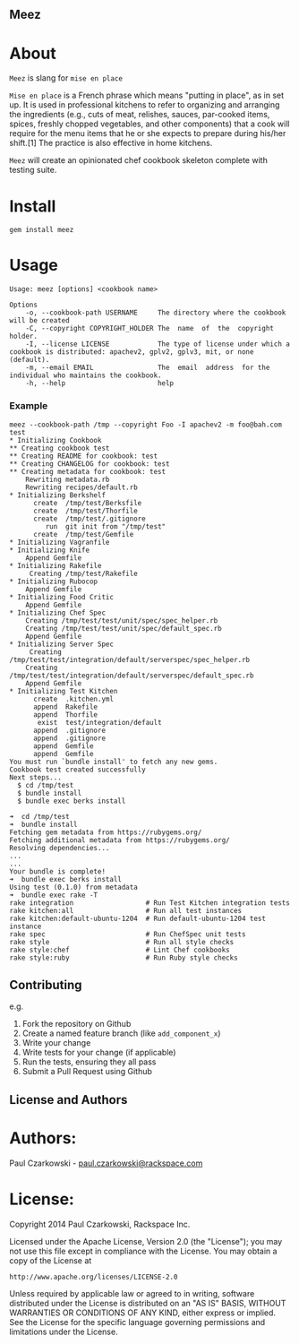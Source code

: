 Meez
----

About
=====

`Meez` is slang for `mise en place`

`Mise en place` is a French phrase which means "putting in place", as in set up. It is used in professional kitchens to refer to organizing and arranging the ingredients (e.g., cuts of meat, relishes, sauces, par-cooked items, spices, freshly chopped vegetables, and other components) that a cook will require for the menu items that he or she expects to prepare during his/her shift.[1] The practice is also effective in home kitchens.

`Meez` will create an opinionated chef cookbook skeleton complete with testing suite. 

Install
=======

`gem install meez`

Usage
=====

```
Usage: meez [options] <cookbook name>

Options
    -o, --cookbook-path USERNAME     The directory where the cookbook will be created
    -C, --copyright COPYRIGHT_HOLDER The  name  of  the  copyright holder.
    -I, --license LICENSE            The type of license under which a cookbook is distributed: apachev2, gplv2, gplv3, mit, or none (default).
    -m, --email EMAIL                The  email  address  for the individual who maintains the cookbook.
    -h, --help                       help
```

### Example

```
meez --cookbook-path /tmp --copyright Foo -I apachev2 -m foo@bah.com test
* Initializing Cookbook
** Creating cookbook test
** Creating README for cookbook: test
** Creating CHANGELOG for cookbook: test
** Creating metadata for cookbook: test
	Rewriting metadata.rb
	Rewriting recipes/default.rb
* Initializing Berkshelf
      create  /tmp/test/Berksfile
      create  /tmp/test/Thorfile
      create  /tmp/test/.gitignore
         run  git init from "/tmp/test"
      create  /tmp/test/Gemfile
* Initializing Vagranfile
* Initializing Knife
	Append Gemfile
* Initializing Rakefile
	 Creating /tmp/test/Rakefile
* Initializing Rubocop
	Append Gemfile
* Initializing Food Critic
	Append Gemfile
* Initializing Chef Spec
	Creating /tmp/test/test/unit/spec/spec_helper.rb
	Creating /tmp/test/test/unit/spec/default_spec.rb
	Append Gemfile
* Initializing Server Spec
	 Creating /tmp/test/test/integration/default/serverspec/spec_helper.rb
	Creating /tmp/test/test/integration/default/serverspec/default_spec.rb
	Append Gemfile
* Initializing Test Kitchen
      create  .kitchen.yml
      append  Rakefile
      append  Thorfile
       exist  test/integration/default
      append  .gitignore
      append  .gitignore
      append  Gemfile
      append  Gemfile
You must run `bundle install' to fetch any new gems.
Cookbook test created successfully
Next steps...
  $ cd /tmp/test
  $ bundle install
  $ bundle exec berks install

➜  cd /tmp/test
➜  bundle install
Fetching gem metadata from https://rubygems.org/
Fetching additional metadata from https://rubygems.org/
Resolving dependencies...
...
...
Your bundle is complete!
➜  bundle exec berks install
Using test (0.1.0) from metadata
➜  bundle exec rake -T
rake integration                  # Run Test Kitchen integration tests
rake kitchen:all                  # Run all test instances
rake kitchen:default-ubuntu-1204  # Run default-ubuntu-1204 test instance
rake spec                         # Run ChefSpec unit tests
rake style                        # Run all style checks
rake style:chef                   # Lint Chef cookbooks
rake style:ruby                   # Run Ruby style checks
```

Contributing
------------

e.g.

1. Fork the repository on Github
2. Create a named feature branch (like `add_component_x`)
3. Write your change
4. Write tests for your change (if applicable)
5. Run the tests, ensuring they all pass
6. Submit a Pull Request using Github

License and Authors
-------------------

Authors:
========

Paul Czarkowski - paul.czarkowski@rackspace.com

License:
========

Copyright 2014 Paul Czarkowski,  Rackspace Inc.

Licensed under the Apache License, Version 2.0 (the "License");
you may not use this file except in compliance with the License.
You may obtain a copy of the License at

    http://www.apache.org/licenses/LICENSE-2.0

Unless required by applicable law or agreed to in writing, software
distributed under the License is distributed on an "AS IS" BASIS,
WITHOUT WARRANTIES OR CONDITIONS OF ANY KIND, either express or implied.
See the License for the specific language governing permissions and
limitations under the License.
